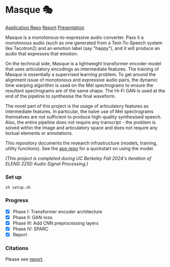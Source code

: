 # Masque 🎭

[Application Repo](https://github.com/jianzhi-1/masque-prod)
[Report](https://github.com/jianzhi-1/masque/blob/main/report.pdf)
[Presentation](https://github.com/jianzhi-1/masque/blob/main/presentation.pdf)

Masque is a monotonous-to-expressive audio converter. Pass it a monotonous audio (such as one generated from a Text-To-Speech system like Tacotron2) and an emotion label (say "happy"), and it will produce an audio that expresses that emotion.

On the technical side, Masque is a lightweight transformer encoder model that uses articulatory encodings as intermediate features. The training of Masque is essentially a supervised learning problem. To get around the alignment issue of monotonous and expressive audio pairs, the dynamic time warping algorithm is used on the Mel spectrograms to ensure the resultant spectrograms are of the same shape. The Hi-Fi GAN is used at the end of the pipeline to synthesise the final waveform.

The novel part of this project is the usage of articulatory features as intermediate features. In particular, the naive use of Mel spectrograms themselves are not sufficient to produce high-quality synthesised speech. Also, the entire pipeline does not require any transcript - the problem is solved within the image and articulatory space and does not require any textual elements or annotations.

This repository documents the research infrastructure (models, training, utility functions). See the [app repo](https://github.com/jianzhi-1/masque-prod) for a quickstart on using the model.

_(This project is completed during UC Berkeley Fall 2024's iteration of ELENG 225D Audio Signal Processing.)_

### Set up
```shell
sh setup.sh
```

### Progress
- [x] Phase I: Transformer encoder architecture
- [x] Phase II: GAN-loss
- [x] Phase III: Add CNN preprocessing layers
- [x] Phase IV: SPARC
- [x] Report

### Citations
Please see [report](https://github.com/jianzhi-1/masque/blob/main/report.pdf).